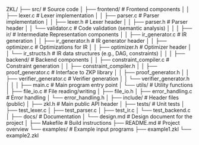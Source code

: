 ZKL/
├── src/                      # Source code
│   ├── frontend/             # Frontend components
│   │   ├── lexer.c           # Lexer implementation
│   │   ├── parser.c          # Parser implementation
│   │   ├── lexer.h           # Lexer header
│   │   ├── parser.h          # Parser header
│   │   └── validator.c       # Code validation (semantic analysis)
│   │
│   ├── ir/                   # Intermediate Representation components
│   │   ├── ir_generator.c    # IR generation
│   │   ├── ir_generator.h    # IR generator header
│   │   ├── optimizer.c       # Optimizations for IR
│   │   ├── optimizer.h       # Optimizer header
│   │   └── ir_structs.h      # IR data structures (e.g., DAG, constraints)
│   │
│   ├── backend/              # Backend components
│   │   ├── constraint_compiler.c # Constraint generation
│   │   ├── constraint_compiler.h
│   │   ├── proof_generator.c # Interface to ZKP library
│   │   ├── proof_generator.h
│   │   ├── verifier_generator.c # Verifier generation
│   │   └── verifier_generator.h
│   │
│   ├── main.c                # Main program entry point
│   └── utils/                # Utility functions
│       ├── file_io.c         # File reading/writing
│       ├── file_io.h
│       ├── error_handling.c  # Error handling
│       └── error_handling.h
│
├── include/                  # Header files (public)
│   ├── zkl.h                 # Main public API header
│
├── tests/                    # Unit tests
│   ├── test_lexer.c
│   ├── test_parser.c
│   ├── test_ir.c
│   └── test_backend.c
│
├── docs/                     # Documentation
│   └── design.md             # Design document for the project
│
├── Makefile                  # Build instructions
├── README.md                 # Project overview
└── examples/                 # Example input programs
    ├── example1.zkl
    └── example2.zkl
